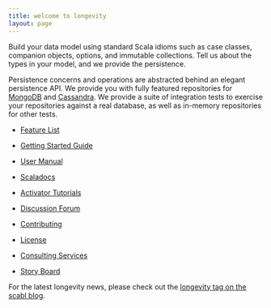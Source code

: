 ```yaml
---
title: welcome to longevity
layout: page
---
```


Build your data model using standard Scala idioms such as case
classes, companion objects, options, and immutable collections. Tell
us about the types in your model, and we provide the persistence.

Persistence concerns and operations are abstracted behind an elegant
persistence API. We provide you with fully featured repositories for
[MongoDB](https://www.mongodb.org/) and
[Cassandra](http://cassandra.apache.org/). We provide a suite of
integration tests to exercise your repositories against a real
database, as well as in-memory repositories for other tests.

- [Feature List](feature-list.html)
- [Getting Started Guide](getting-started)
- [User Manual](manual)
- [Scaladocs](scaladocs)
- [Activator Tutorials](activator.html)

- [Discussion Forum](https://groups.google.com/forum/#!forum/longevity-users)
- [Contributing](contributing.html)
- [License](license.html)
- [Consulting Services](by-design.html)
- [Story Board](https://www.pivotaltracker.com/n/projects/1231978)

For the latest longevity news, please check out the [longevity tag on
the scabl blog](http://scabl.blogspot.com/search/label/longevity).
